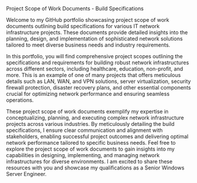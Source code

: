 Project Scope of Work Documents - Build Specifications

Welcome to my GitHub portfolio showcasing project scope of work documents outlining build specifications for various IT network infrastructure projects. These documents provide detailed insights into the planning, design, and implementation of sophisticated network solutions tailored to meet diverse business needs and industry requirements.

In this portfolio, you will find comprehensive project scopes outlining the specifications and requirements for building robust network infrastructures across different sectors, including healthcare, education, non-profit, and more. This is an example of one of many projects that offers meticulous details such as LAN, WAN, and VPN solutions, server virtualization, security firewall protection, disaster recovery plans, and other essential components crucial for optimizing network performance and ensuring seamless operations.

These project scope of work documents exemplify my expertise in conceptualizing, planning, and executing complex network infrastructure projects across various industries. By meticulously detailing the build specifications, I ensure clear communication and alignment with stakeholders, enabling successful project outcomes and delivering optimal network performance tailored to specific business needs.
Feel free to explore the project scope of work documents to gain insights into my capabilities in designing, implementing, and managing network infrastructures for diverse environments. I am excited to share these resources with you and showcase my qualifications as a Senior Windows Server Engineer.

